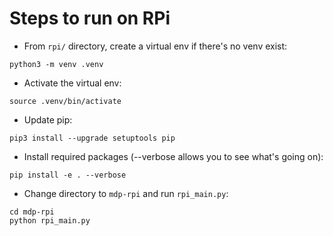 # Steps to run on RPi

- From `rpi/` directory, create a virtual env if there's no venv exist: 

```shell
python3 -m venv .venv
```

- Activate the virtual env:

```shell
source .venv/bin/activate
```


- Update pip:

```shell
pip3 install --upgrade setuptools pip
```

- Install required packages (--verbose allows you to see what's going on):

```shell
pip install -e . --verbose
```

- Change directory to `mdp-rpi` and run `rpi_main.py`:

```shell
cd mdp-rpi
python rpi_main.py
```
